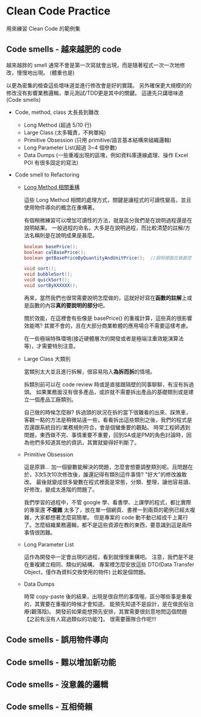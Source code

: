 # Clean Code Practice
用來練習 Clean Code 的範例集

## Code smells - 越來越肥的 code
越來越胖的 smell 通常不會是第一次寫就會出現，而是隨著程式一次一次地修改，慢慢地出現。
(體重也是)

以更為密集的檢查這些壞味道並進行修改會是好的實踐。
另外確保更大規模的的修改沒有影響業務邏輯，單元測試/TDD更是其中的關鍵。
這邊先只講壞味道(Code smells)

* Code, method, class 太長長到難改
  * Long Method (超過 5/10 行)
  * Large Class (太多職責，不夠單純)
  * Primitive Obsession (只用 primitive/語言基本結構來組織邏輯)
  * Long Parameter List(超過 3~4 個參數)
  * Data Dumps (一些重複出現的區塊，例如資料庫連線處理、操作 Excel POI 有很多固定的寫法)

* Code smell to Refactoring

  * [Long Method 相關重構](/0101_Bloater_LongMethod.md)
  
    這些 Long Method 相關的處理方式，關鍵是讓程式的可讀性變高，並且使用物件導向的概念在重構著。
  
    有個稍微練習可以增加可讀性的方法，就是區分我們是在說明過程還是在說明結果。 
    一般過程的命名，大多是在說明過程，而比較清楚的註解/方法名稱則是在說明成果是甚麼。

    ```java
    boolean basePrice();
    boolean calBasePrice();
    boolean getBasePriceByQuantityAndUnitPrice();  //說明裡面在做甚麼 
    ```
    
    ```java
    void sort();
    void bubbleSort();
    void quickSort();
    void sortByXXXXXX();
    ```
    再來，當然我們也很常需要說明怎麼做的，這就好好寫在**函數的註解**上或是函數的內容**真的要說明的部分**吧。

    關於效能，在這裡會有些像是 basePrice() 的重複計算，這些真的很影響效能嗎?
    其實不會的，且在大部分商業軟體的應用場合不需要這樣考慮。

    在一些極端特殊環境(接近硬體層次的開發或者是極端注重效能演算法等)，才需要特別注意。

  * Large Class 大類別[](/0102_Bloater_LargeClass.md) 

    當類別太大並且進行拆解，很容易陷入**為拆而拆**的情境。
  
    拆類別前可以在 code review 時或是直接跟隔壁的同事聊聊，有沒有拆過頭。
    如果業務面沒有很多產品，或許就不需要拆出產品的基礎類別或是建立一個產品工廠類別。

    自己做的時候怎麼辦? 拆過頭的狀況在拆的當下很難看的出來、踩煞車，客觀一點的方法是稍微站遠一些，看看拆出這些類別之後，我們的程式是否還跟系統目的/業務規則符合，會是個蠻重要的觀點。
    時常工程師遇到問題，東西做不完、事情重要不重要，回到SA或是PM的角色討論時，因為他們多知道其他的資訊，其實就變得好判斷了。

  * Primitive Obsession
   
    這是原罪... 加一個變數能解決的問題，怎麼會想要調整類別呢。且問題在於，3次5次10次修改後，誰還記得有類別這件事情? "好大"的修改誰敢改。
    最後就變成很多變數在程式裡面是常態，分類、整理，讓他容易讀、好修改，變成太進階的問題了。
    
    我們學習的過程中，不管 google 學、看書學、上課學的程式，都比實際的專案還 __**不複雜**__ 太多了，放在單一個網頁、書裡一到兩頁的範例已經太複雜，大家都想著怎麼寫簡單。
    但是專案的 code 動不動已經成千上萬行了。怎麼組織業務邏輯，都不是這些資源在教的東西，要意識到這是兩件事情很困難。

  * Long Parameter List

    這作為開發中一定會出現的過程，看到就慢慢重構吧。
    注意，我們是不是在重複建立相同、類似的結構。
    專案裡怎麼安放這些 DTO(Data Transfer Object，僅作為資料交換使用的物件) 比較是個問題。

  * Data Dumps

    時常 copy-paste 後的結果，出現是很自然的事情喔。區分哪些事是重複的，其實要在重複的時候才會知道。
    能預先知道不是設計，是在做民俗治療(觀落陰)。
    開發前如果能想預先安排，其實需要很刻意地問這個問題【之前有沒有人寫過類似的功能?】。
    很需要團隊合作呢!!! 

## Code smells - 誤用物件導向

## Code smells - 難以增加新功能

## Code smells - 沒意義的邏輯

## Code smells - 互相倚賴
